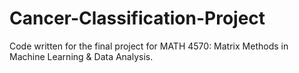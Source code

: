 # Cancer-Classification-Project
Code written for the final project for MATH 4570: Matrix Methods in Machine Learning &amp; Data Analysis.
